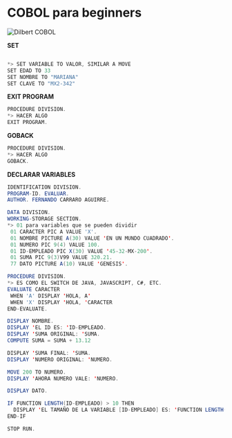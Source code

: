 # COBOL para beginners


![Dilbert COBOL](https://1.bp.blogspot.com/-sQVrVJ7NQ_w/XdAk6uF9MxI/AAAAAAAAByg/YHyITfmywDkWUwJEKvS7GE1zbIXY5MVPACLcBGAsYHQ/s1600/dilbert-cobol-programmer-dinosaur1.gif)

**SET**

```java

*> SET VARIABLE TO VALOR, SIMILAR A MOVE
SET EDAD TO 33
SET NOMBRE TO "MARIANA"
SET CLAVE TO "MX2-342"

```

**EXIT PROGRAM**

```java
PROCEDURE DIVISION.
*> HACER ALGO
EXIT PROGRAM.
```

**GOBACK**

```java
PROCEDURE DIVISION.
*> HACER ALGO
GOBACK.
```


**DECLARAR VARIABLES**

```java
IDENTIFICATION DIVISION.
PROGRAM-ID. EVALUAR.
AUTHOR. FERNANDO CARRARO AGUIRRE.

DATA DIVISION.
WORKING-STORAGE SECTION.
*> 01 para variables que se pueden dividir
 01 CARACTER PIC A VALUE 'X'.
 01 NOMBRE PICTURE A(30) VALUE 'EN UN MUNDO CUADRADO'.
 01 NUMERO PIC 9(4) VALUE 100.
 01 ID-EMPLEADO PIC X(30) VALUE '45-32-MX-200'.
 01 SUMA PIC 9(3)V99 VALUE 320.21.
 77 DATO PICTURE A(10) VALUE 'GENESIS'.

PROCEDURE DIVISION.
*> ES COMO EL SWITCH DE JAVA, JAVASCRIPT, C#, ETC.
EVALUATE CARACTER
 WHEN 'A' DISPLAY 'HOLA, A'
 WHEN 'X' DISPLAY 'HOLA, 'CARACTER
END-EVALUATE.

DISPLAY NOMBRE.
DISPLAY 'EL ID ES: 'ID-EMPLEADO.
DISPLAY 'SUMA ORIGINAL: 'SUMA.
COMPUTE SUMA = SUMA + 13.12

DISPLAY 'SUMA FINAL: 'SUMA.
DISPLAY 'NUMERO ORIGINAL: 'NUMERO.

MOVE 200 TO NUMERO.
DISPLAY 'AHORA NUMERO VALE: 'NUMERO.

DISPLAY DATO.

IF FUNCTION LENGTH(ID-EMPLEADO) > 10 THEN
  DISPLAY 'EL TAMAÑO DE LA VARIABLE [ID-EMPLEADO] ES: 'FUNCTION LENGTH(ID-EMPLEADO)
END-IF

STOP RUN.
```
